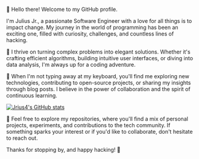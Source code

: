 👋 Hello there! Welcome to my GitHub profile.

I'm Julius Jr., a passionate Software Engineer with a love for all things is to impact change. My journey in the world of programming has been an exciting one, filled with curiosity, challenges, and countless lines of hacking.

🚀 I thrive on turning complex problems into elegant solutions. Whether it's crafting efficient algorithms, building intuitive user interfaces, or diving into data analysis, I'm always up for a coding adventure.


🌱 When I'm not typing away at my keyboard, you'll find me exploring new technologies, contributing to open-source projects, or sharing my insights through blog posts. I believe in the power of collaboration and the spirit of continuous learning.


[![Jrius4's GitHub stats](https://github-readme-stats.vercel.app/api?username=Jrius4)](https://github.com/Jrius4/github-readme-stats)


🔗 Feel free to explore my repositories, where you'll find a mix of personal projects, experiments, and contributions to the tech community. If something sparks your interest or if you'd like to collaborate, don't hesitate to reach out.

Thanks for stopping by, and happy hacking! 🌟


<!--
- 
- 👀 I’m interested in computer network automation.
- 🌱 I’m currently learning system analysis with python language ...
- 💞️ I’m looking to collaborate on life transforming solution ...
- 📫 How to reach me kazibwejuliusjunior@gmail.com ...
-->

<!---
Jrius4/Jrius4 is a ✨ special ✨ repository because its `README.md` (this file) appears on your GitHub profile.
You can click the Preview link to take a look at your changes.
--->
